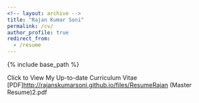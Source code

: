```yaml
---
<!-- layout: archive -->
title: "Rajan Kumar Soni"
permalink: /cv/
author_profile: true
redirect_from:
  - /resume
---
```


{% include base_path %}

 Click to View My Up-to-date Curriculum Vitae [PDF]http://rajanskumarsoni.github.io/files/ResumeRajan (Master Resume)2.pdf
